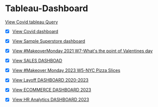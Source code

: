 # Tableau-Dashboard
[View Covid tableau Query](https://github.com/Sumaya524/Tableau-Dashboard/blob/main/Covid%20TableauQuery.sql)

- [x] [View Covid dashboard](https://public.tableau.com/views/CovidDasboard_16760608598840/Dashboard1?:language=en-US&:display_count=n&:origin=viz_share_link)

- [x] [View Sample Superstore dashboard](https://public.tableau.com/views/Sample-Superstore_16764789880940/SampleSuperstore_1?:language=en-US&:display_count=n&:origin=viz_share_link)

- [x] [View #MakeoverMonday 2021 W7-What's the point of Valentines day](https://public.tableau.com/views/MakeoverMonday2021W7-WhatspointofValentinesDay/MakeoverMonday2021W7-WhatsthepointofValentinesday?:language=en-US&:display_count=n&:origin=viz_share_link)

- [x] [View SALES DASHBOAD](https://public.tableau.com/views/SalesDashboard_16764975949820/SalesDashboard?:language=en-US&:display_count=n&:origin=viz_share_link)

- [x] [View #Makeover Monday 2023 W5-NYC Pizza Slices](https://public.tableau.com/views/MakeoverMonday2023NYCPizzaSlices/MakeoverMonday2023W5NYCPizzaSlices?:language=en-US&:display_count=n&:origin=viz_share_link)

- [x] [View Layoff DASHBOARD 2020-2023](https://public.tableau.com/views/LayoffDashboard2020-2023/Dashboard1?:language=en-US&:display_count=n&:origin=viz_share_link)

- [x] [View ECOMMERCE DASHBOARD 2023](https://public.tableau.com/views/EcommerceSalesDashboard_16770174620440/Dashboard?:language=en-US&:display_count=n&:origin=viz_share_link)

- [x] [View HR Analytics DASHBOARD 2023](https://public.tableau.com/views/HRAnalytics_16769164457390/HRANALYTICSDASHBOARD?:language=en-US&:display_count=n&:origin=viz_share_link)
